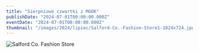 ```yaml
---
title: "Sierpniowe czwartki z MGOK"
publishDate: "2024-07-01T00:00:00.000Z"
eventDate: "2024-07-01T00:00:00.000Z"
thumbnail: "/images/2024/lipiec/Salford-Co.-Fashion-Store1-1024x724.jpg"
---
```


![Salford Co. Fashion Store](/images/2024/lipiec/Salford-Co.-Fashion-Store1-1024x724.jpg)
